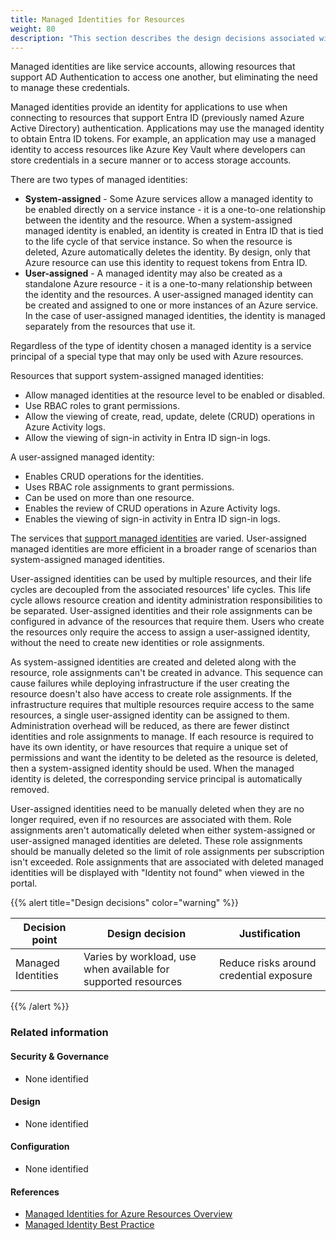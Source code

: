 ```yaml
---
title: Managed Identities for Resources
weight: 80
description: "This section describes the design decisions associated with managed identities for azure resources for system(s) built using ASD's Blueprint for Secure Cloud."
---
```


Managed identities are like service accounts, allowing resources that support AD Authentication to access one another, but eliminating the need to manage these credentials.

Managed identities provide an identity for applications to use when connecting to resources that support Entra ID (previously named Azure Active Directory) authentication. Applications may use the managed identity to obtain Entra ID tokens. For example, an application may use a managed identity to access resources like Azure Key Vault where developers can store credentials in a secure manner or to access storage accounts.

There are two types of managed identities:

* **System-assigned** - Some Azure services allow a managed identity to be enabled directly on a service instance - it is a one-to-one relationship between the identity and the resource. When a system-assigned managed identity is enabled, an identity is created in Entra ID that is tied to the life cycle of that service instance. So when the resource is deleted, Azure automatically deletes the identity. By design, only that Azure resource can use this identity to request tokens from Entra ID.
* **User-assigned** - A managed identity may also be created as a standalone Azure resource - it is a one-to-many relationship between the identity and the resources. A user-assigned managed identity can be created and assigned to one or more instances of an Azure service. In the case of user-assigned managed identities, the identity is managed separately from the resources that use it.

Regardless of the type of identity chosen a managed identity is a service principal of a special type that may only be used with Azure resources.

Resources that support system-assigned managed identities:

* Allow managed identities at the resource level to be enabled or disabled.
* Use RBAC roles to grant permissions.
* Allow the viewing of create, read, update, delete (CRUD) operations in Azure Activity logs.
* Allow the viewing of sign-in activity in Entra ID sign-in logs.

A user-assigned managed identity:

* Enables CRUD operations for the identities.
* Uses RBAC role assignments to grant permissions.
* Can be used on more than one resource.
* Enables the review of CRUD operations in Azure Activity logs.
* Enables the viewing of sign-in activity in Entra ID sign-in logs.

The services that [support managed identities](https://learn.microsoft.com/entra/identity/managed-identities-azure-resources/managed-identities-status) are varied. User-assigned managed identities are more efficient in a broader range of scenarios than system-assigned managed identities.

User-assigned identities can be used by multiple resources, and their life cycles are decoupled from the associated resources' life cycles. This life cycle allows resource creation and identity administration responsibilities to be separated. User-assigned identities and their role assignments can be configured in advance of the resources that require them. Users who create the resources only require the access to assign a user-assigned identity, without the need to create new identities or role assignments.

As system-assigned identities are created and deleted along with the resource, role assignments can't be created in advance. This sequence can cause failures while deploying infrastructure if the user creating the resource doesn't also have access to create role assignments. If the infrastructure requires that multiple resources require access to the same resources, a single user-assigned identity can be assigned to them. Administration overhead will be reduced, as there are fewer distinct identities and role assignments to manage. If each resource is required to have its own identity, or have resources that require a unique set of permissions and want the identity to be deleted as the resource is deleted, then a system-assigned identity should be used. When the managed identity is deleted, the corresponding service principal is automatically removed.

User-assigned identities need to be manually deleted when they are no longer required, even if no resources are associated with them. Role assignments aren't automatically deleted when either system-assigned or user-assigned managed identities are deleted. These role assignments should be manually deleted so the limit of role assignments per subscription isn't exceeded. Role assignments that are associated with deleted managed identities will be displayed with "Identity not found" when viewed in the portal.

{{% alert title="Design decisions" color="warning" %}}

| Decision point     | Design decision                                                | Justification                           |
| ------------------ | -------------------------------------------------------------- | --------------------------------------- |
| Managed Identities | Varies by workload, use when available for supported resources | Reduce risks around credential exposure |

{{% /alert %}}

### Related information

#### Security & Governance

* None identified

#### Design

* None identified

#### Configuration

* None identified

#### References

* [Managed Identities for Azure Resources Overview](https://learn.microsoft.com/entra/identity/managed-identities-azure-resources/overview)
* [Managed Identity Best Practice](https://learn.microsoft.com/entra/identity/managed-identities-azure-resources/managed-identity-best-practice-recommendations)